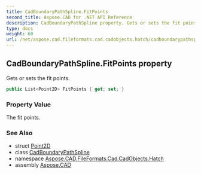 ```yaml
---
title: CadBoundaryPathSpline.FitPoints
second_title: Aspose.CAD for .NET API Reference
description: CadBoundaryPathSpline property. Gets or sets the fit points
type: docs
weight: 60
url: /net/aspose.cad.fileformats.cad.cadobjects.hatch/cadboundarypathspline/fitpoints/
---
```

## CadBoundaryPathSpline.FitPoints property

Gets or sets the fit points.

```csharp
public List<Point2D> FitPoints { get; set; }
```

### Property Value

The fit points.

### See Also

* struct [Point2D](../../point2d/)
* class [CadBoundaryPathSpline](../)
* namespace [Aspose.CAD.FileFormats.Cad.CadObjects.Hatch](../../cadboundarypathspline/)
* assembly [Aspose.CAD](../../../)


